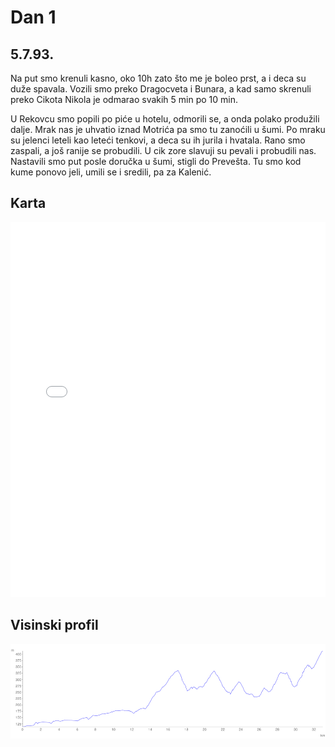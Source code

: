 # Dan 1

## 5.7.93.

Na put smo krenuli kasno, oko 10h zato što me je boleo prst, a i deca su duže spavala. Vozili smo preko Dragocveta i Bunara, a kad samo skrenuli preko Cikota Nikola je odmarao svakih 5 min po 10 min.

U Rekovcu smo popili po piće u hotelu, odmorili se, a onda polako produžili dalje. Mrak nas je uhvatio iznad Motrića pa smo tu zanoćili u šumi. Po mraku su jelenci leteli kao leteći tenkovi, a deca su ih jurila i hvatala. Rano smo zaspali, a još ranije se probudili. U cik zore slavuji su pevali i probudili nas. Nastavili smo put posle doručka u šumi, stigli do Prevešta. Tu smo kod kume ponovo jeli, umili se i sredili, pa za Kalenić.

## Karta

<iframe width="100%" height="600px" frameborder="0" allowfullscreen src="//umap.openstreetmap.fr/en/map/dan-1_570086?scaleControl=false&miniMap=false&scrollWheelZoom=false&zoomControl=true&allowEdit=false&moreControl=false&searchControl=null&tilelayersControl=false&embedControl=false&datalayersControl=null&onLoadPanel=undefined&captionBar=false&fullscreenControl=true&datalayers=1625590&locateControl=false&measureControl=null&editinosmControl=false#11/43.9199/21.1806"></iframe>

## Visinski profil

![Visinski profil](./img/dan-1-profile.png)
